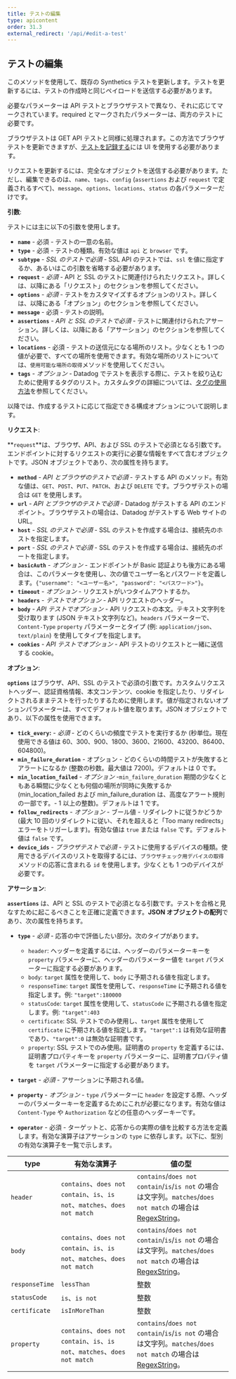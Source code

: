 ```yaml
---
title: テストの編集
type: apicontent
order: 31.3
external_redirect: '/api/#edit-a-test'
---
```

## テストの編集

このメソッドを使用して、既存の Synthetics テストを更新します。テストを更新するには、テストの作成時と同じペイロードを送信する必要があります。

必要なパラメーターは API テストとブラウザテストで異なり、それに応じてマークされています。required とマークされたパラメーターは、両方のテストに必要です。

ブラウザテストは GET API テストと同様に処理されます。この方法でブラウザテストを更新できますが、[テストを記録する][1]には UI を使用する必要があります。

リクエストを更新するには、完全なオブジェクトを送信する必要があります。ただし、編集できるのは、`name`、`tags`、`config` (`assertions` および `request` で定義されるすべて)、`message`、`options`、`locations`、`status` の各パラメーターだけです。

**引数**:

テストには主に以下の引数を使用します。

* **`name`** - 必須 - テストの一意の名前。
* **`type`** - 必須 - テストの種類。有効な値は `api` と `browser` です。
* **`subtype`** - _SSL のテストで必須_ - SSL API のテストでは、`ssl` を値に指定するか、あるいはこの引数を省略する必要があります。
* **`request`** - _必須_ - API と SSL のテストに関連付けられたリクエスト。詳しくは、以降にある「リクエスト」のセクションを参照してください。
* **`options`** - _必須_ - テストをカスタマイズするオプションのリスト。詳しくは、以降にある「オプション」のセクションを参照してください。
* **`message`** - 必須 - テストの説明。
* **`assertions`** - _API と SSL のテストで必須_ - テストに関連付けられたアサーション。詳しくは、以降にある「アサーション」のセクションを参照してください。
* **`locations`** - 必須 - テストの送信元になる場所のリスト。少なくとも 1 つの値が必要で、すべての場所を使用できます。有効な場所のリストについては、`使用可能な場所の取得`メソッドを使用してください。
* **`tags`** - _オプション_ - Datadog でテストを表示する際に、テストを絞り込むために使用するタグのリスト。カスタムタグの詳細については、[タグの使用方法][2]を参照してください。

以降では、作成するテストに応じて指定できる構成オプションについて説明します。

**リクエスト**:

**`request`**は、ブラウザ、API、および SSL のテストで必須となる引数です。エンドポイントに対するリクエストの実行に必要な情報をすべて含むオブジェクトです。JSON オブジェクトであり、次の属性を持ちます。

* **`method`** - _API とブラウザのテストで必須_ - テストする API のメソッド。有効な値は、`GET`、`POST`、`PUT`、`PATCH`、および `DELETE` です。ブラウザテストの場合は `GET` を使用します。
* **`url`** - _API とブラウザのテストで必須_ - Datadog がテストする API のエンドポイント。ブラウザテストの場合は、Datadog がテストする Web サイトの URL。
* **`host`** - _SSL のテストで必須_ - SSL のテストを作成する場合は、接続先のホストを指定します。
* **`port`** - _SSL のテストで必須_ - SSL のテストを作成する場合は、接続先のポートを指定します。
* **`basicAuth`** - _オプション_ - エンドポイントが Basic 認証よりも後方にある場合は、このパラメータを使用し、次の値でユーザー名とパスワードを定義します。`{"username": "<ユーザー名>", "password": "<パスワード>"}`。
* **`timeout`** - _オプション_ - リクエストがいつタイムアウトするか。
* **`headers`** - _テストでオプション_ - API リクエストのヘッダー。
* **`body`** - _API テストでオプション_ - API リクエストの本文。テキスト文字列を受け取ります (JSON テキスト文字列など)。`headers` パラメーターで、`Content-Type` `property` パラメーターとタイプ (例: `application/json`、`text/plain`) を使用してタイプを指定します。
* **`cookies`** - _API テストでオプション_ - API テストのリクエストと一緒に送信する cookie。

**オプション**:

**`options`** はブラウザ、API、SSL のテストで必須の引数です。カスタムリクエストヘッダー、認証資格情報、本文コンテンツ、cookie を指定したり、リダイレクトされるままテストを行ったりするために使用します。値が指定されないオプションパラメーターは、すべてデフォルト値を取ります。JSON オブジェクトであり、以下の属性を使用できます。

* **`tick_every`:** - _必須_ - どのくらいの頻度でテストを実行するか (秒単位。現在使用できる値は 60、300、900、1800、3600、21600、43200、86400、604800)。
* **`min_failure_duration`** - オプション - どのくらいの時間テストが失敗するとアラートになるか (整数の秒数。最大値は 7200)。デフォルトは 0 です。
* **`min_location_failed`** - _オプション_ -`min_failure_duration` 期間の少なくともある瞬間に少なくとも何個の場所が同時に失敗するか (min_location_failed および min_failure_duration は、高度なアラート規則の一部です。- 1 以上の整数)。デフォルトは 1 です。
* **`follow_redirects`** - _オプション_ - ブール値 - リダイレクトに従うかどうか (最大 10 回のリダイレクトに従い、それを超えると「Too many redirects」エラーをトリガーします)。有効な値は `true` または `false` です。デフォルト値は `false` です。
* **`device_ids`** - _ブラウザテストで必須_ - テストに使用するデバイスの種類。使用できるデバイスのリストを取得するには、`ブラウザチェック用デバイスの取得`メソッドの応答に含まれる `id` を使用します。少なくとも 1 つのデバイスが必要です。

**アサーション**:

**`assertions`** は、API と SSL のテストで必須となる引数です。テストを合格と見なすために起こるべきことを正確に定義できます。**JSON オブジェクトの配列**であり、次の属性を持ちます。

* **`type`** - _必須_ - 応答の中で評価したい部分。次のタイプがあります。

  * `header`: ヘッダーを定義するには、ヘッダーのパラメーターキーを `property` パラメーターに、ヘッダーのパラメーター値を `target` パラメーターに指定する必要があります。
  * `body`: `target` 属性を使用して、`body` に予期される値を指定します。
  * `responseTime`: `target` 属性を使用して、`responseTime` に予期される値を指定します。例: `"target":180000`
  * `statusCode`: `target` 属性を使用して、`statusCode` に予期される値を指定します。例: `"target":403`
  * `certificate`:  SSL テストでのみ使用し、`target` 属性を使用して `certificate` に予期される値を指定します。`"target":1` は有効な証明書であり、`"target":0` は無効な証明書です。
  * `property`: SSL テストでのみ使用。証明書の `property` を定義するには、証明書プロパティキーを `property` パラメーターに、証明書プロパティ値を `target` パラメーターに指定する必要があります。

* **`target`** - _必須_ - アサーションに予期される値。
* **`property`** - _オプション_ - `type` パラメーターに `header` を設定する際、ヘッダーのパラメーターキーを定義するためにこれが必要になります。有効な値は `Content-Type` や `Authorization` などの任意のヘッダーキーです。
* **`operator`** - 必須 - ターゲットと、応答からの実際の値を比較する方法を定義します。有効な演算子はアサーションの `type` に依存します。以下に、型別の有効な演算子を一覧で示します。

| type           | 有効な演算子                                                              | 値の型                                                                                                 |
|----------------|-----------------------------------------------------------------------------|------------------------------------------------------------------------------------------------------------|
| `header`       | `contains`、`does not contain`、`is`、`is not`、`matches`、`does not match` | `contains`/`does not contain`/`is`/`is not` の場合は文字列。`matches`/`does not match` の場合は [RegexString][3]。 |
| `body`         | `contains`、`does not contain`、`is`、`is not`、`matches`、`does not match` | `contains`/`does not contain`/`is`/`is not` の場合は文字列。`matches`/`does not match` の場合は [RegexString][3]。 |
| `responseTime` | `lessThan`                                                                  | 整数                                                                                                    |
| `statusCode`   | `is`、`is not`                                                              | 整数                                                                                                    |
| `certificate`  | `isInMoreThan`                                                              | 整数                                                                                                    |
| `property`     | `contains`、`does not contain`、`is`、`is not`、`matches`、`does not match` | `contains`/`does not contain`/`is`/`is not` の場合は文字列。`matches`/`does not match` の場合は [RegexString][3]。 |

[1]: /ja/synthetics/browser_tests/#record-test
[2]: /ja/tagging/using_tags
[3]: https://en.wikipedia.org/wiki/Regular_expression